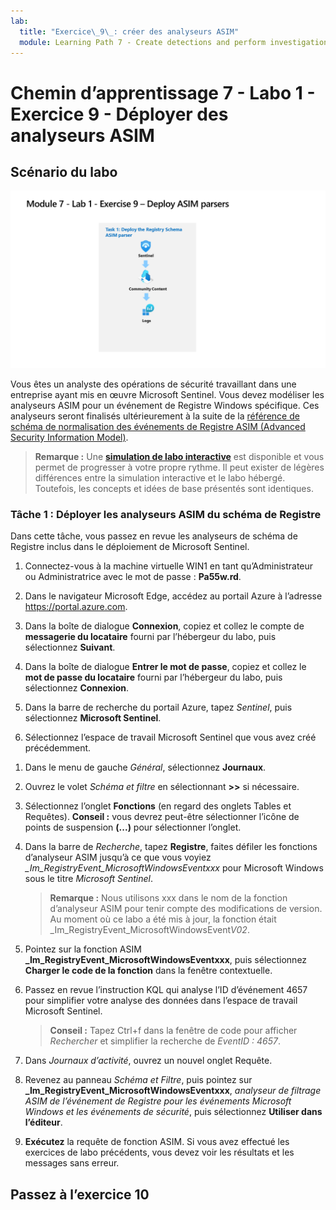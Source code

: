 ```yaml
---
lab:
  title: "Exercice\_9\_: créer des analyseurs ASIM"
  module: Learning Path 7 - Create detections and perform investigations using Microsoft Sentinel
---
```


# Chemin d’apprentissage 7 - Labo 1 - Exercice 9 - Déployer des analyseurs ASIM

## Scénario du labo

![Vue d’ensemble du labo](../Media/SC-200-Lab_Diagrams_Mod7_L1_Ex9.png)

Vous êtes un analyste des opérations de sécurité travaillant dans une entreprise ayant mis en œuvre Microsoft Sentinel. Vous devez modéliser les analyseurs ASIM pour un événement de Registre Windows spécifique. Ces analyseurs seront finalisés ultérieurement à la suite de la [référence de schéma de normalisation des événements de Registre ASIM (Advanced Security Information Model)](https://docs.microsoft.com/en-us/azure/sentinel/registry-event-normalization-schema).

>**Remarque :** Une **[simulation de labo interactive](https://mslabs.cloudguides.com/guides/SC-200%20Lab%20Simulation%20-%20Create%20Advanced%20Security%20Information%20Model%20Parsers)** est disponible et vous permet de progresser à votre propre rythme. Il peut exister de légères différences entre la simulation interactive et le labo hébergé. Toutefois, les concepts et idées de base présentés sont identiques. 

### Tâche 1 : Déployer les analyseurs ASIM du schéma de Registre

Dans cette tâche, vous passez en revue les analyseurs de schéma de Registre inclus dans le déploiement de Microsoft Sentinel.

1. Connectez-vous à la machine virtuelle WIN1 en tant qu’Administrateur ou Administratrice avec le mot de passe : **Pa55w.rd**.  

1. Dans le navigateur Microsoft Edge, accédez au portail Azure à l’adresse https://portal.azure.com.

1. Dans la boîte de dialogue **Connexion**, copiez et collez le compte de **messagerie du locataire** fourni par l’hébergeur du labo, puis sélectionnez **Suivant**.

1. Dans la boîte de dialogue **Entrer le mot de passe**, copiez et collez le **mot de passe du locataire** fourni par l’hébergeur du labo, puis sélectionnez **Connexion**.

1. Dans la barre de recherche du portail Azure, tapez *Sentinel*, puis sélectionnez **Microsoft Sentinel**.

1. Sélectionnez l’espace de travail Microsoft Sentinel que vous avez créé précédemment.

<!--- 1. In the Edge browser, open a new tab (Ctrl+T) and navigate to the Microsoft Sentinel GitHub ASIM page <https://github.com/Azure/Azure-Sentinel/tree/master/ASIM>.

 1. On the right pane, select the **Onboard community content** link. This will open a new tab in the Edge Browser for Microsoft Sentinel GitHub content. **Hint:** You might need to scroll right to see the link. Alternatively, follow this link instead: [Microsoft Sentinel on GitHub](https://github.com/Azure/Azure-Sentinel).

    >**Note:** In the **ASIM** folder you can deploy templates that contain all ASIM parsers, but we will only focus on the Registry Schema.

1. Scroll down and next to **Registry Event**, select the **Deploy to Azure** button.

1. For *Resource Group*, select **RG-Defender** where your Sentinel workspace resides.

1. For *Workspace*, type your Sentinel workspace name, like *uniquenameDefender*.

1. Leave the other default values and select **Review + create**.

1. Select **Create** to deploy the template. Notice the Names of the different resources. 

1. After the deployment completes return to the *Microsoft Sentinel* tab. --->

1. Dans le menu de gauche *Général*, sélectionnez **Journaux**.

1. Ouvrez le volet *Schéma et filtre* en sélectionnant **>>** si nécessaire.

1. Sélectionnez l’onglet **Fonctions** (en regard des onglets Tables et Requêtes). **Conseil :** vous devrez peut-être sélectionner l’icône de points de suspension **(...)** pour sélectionner l’onglet.

1. Dans la barre de *Recherche*, tapez **Registre**, faites défiler les fonctions d’analyseur ASIM jusqu’à ce que vous voyiez *_Im_RegistryEvent_MicrosoftWindowsEventxxx* pour Microsoft Windows sous le titre *Microsoft Sentinel*.

    >**Remarque :** Nous utilisons xxx dans le nom de la fonction d’analyseur ASIM pour tenir compte des modifications de version. Au moment où ce labo a été mis à jour, la fonction était _Im_RegistryEvent_MicrosoftWindowsEvent*V02*.

1. Pointez sur la fonction ASIM **_Im_RegistryEvent_MicrosoftWindowsEventxxx**, puis sélectionnez **Charger le code de la fonction** dans la fenêtre contextuelle.

1. Passez en revue l’instruction KQL qui analyse l’ID d’événement 4657 pour simplifier votre analyse des données dans l’espace de travail Microsoft Sentinel.

    >**Conseil :** Tapez Ctrl+f dans la fenêtre de code pour afficher *Rechercher* et simplifier la recherche de *EventID : 4657*.

1. Dans *Journaux d’activité*, ouvrez un nouvel onglet Requête.

1. Revenez au panneau *Schéma et Filtre*, puis pointez sur **_Im_RegistryEvent_MicrosoftWindowsEventxxx**, *analyseur de filtrage ASIM de l’événement de Registre pour les événements Microsoft Windows et les événements de sécurité*, puis sélectionnez **Utiliser dans l’éditeur**.

1. **Exécutez** la requête de fonction ASIM. Si vous avez effectué les exercices de labo précédents, vous devez voir les résultats et les messages sans erreur.

## Passez à l’exercice 10